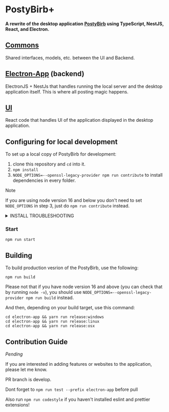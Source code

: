 # PostyBirb+
**A rewrite of the desktop application [PostyBirb](https://github.com/mvdicarlo/postybirb) using TypeScript, NestJS, React, and Electron.**

## [Commons](/commons)
Shared interfaces, models, etc. between the UI and Backend.

## [Electron-App](/electron-app) (backend)
ElectronJS + NestJs that handles running the local server and the desktop application itself.
This is where all posting magic happens.

## [UI](/ui)
React code that handles UI of the application displayed in the desktop application.

## Configuring for local development

To set up a local copy of PostyBirb for development:

1. clone this repository and `cd` into it.
2. `npm install`
3. `NODE_OPTIONS=--openssl-legacy-provider npm run contribute` to install dependencies in every folder.

> [!NOTE]  
> If you are using node version 16 and below you don't need to set `NODE_OPTIONS` in step 3, just do `npm run contribute` instead.

<details>
  <summary>INSTALL TROUBLESHOOTING</summary>

  ### Common
  If something does not work and you can't determine where error happened (since there is 3 parallel scripts) run `npm run contribute:debug`

  ### ERR_OSSL_EVP_UNSUPPORTED
  <details>
    <summary>Error</summary>

```
Error: error:0308010C:digital envelope routines::unsupported
  at new Hash (node:internal/crypto/hash:71:19)
  at Object.createHash (node:crypto:133:10)
  at module.exports (ui\node_modules\webpack\lib\util\createHash.js:135:53)
  at NormalModule._initBuildHash (ui\node_modules\webpack\lib\NormalModule.js:417:16)
  at ui\node_modules\webpack\lib\NormalModule.js:452:10
  at ui\node_modules\webpack\lib\NormalModule.js:323:13
  at ui\node_modules\loader-runner\lib\LoaderRunner.js:367:11
  at ui\node_modules\loader-runner\lib\LoaderRunner.js:233:18
  at context.callback (ui\node_modules\loader-runner\lib\LoaderRunner.js:111:13)
  at ui\node_modules\babel-loader\lib\index.js:55:103
  at process.processTicksAndRejections (node:internal/process/task_queues:95:5) {    
  opensslErrorStack: [ 'error:03000086:digital envelope routines::initialization error' ],
  library: 'digital envelope routines',
  reason: 'unsupported',
  code: 'ERR_OSSL_EVP_UNSUPPORTED'
}
```
    
  </details>

To fix this error, use `NODE_OPTIONS=--openssl-legacy-provider` before any npm command.
 
</details>

### Start

```
npm run start
```

## Building

To build production vesrion of the PostyBirb, use the following:
```
npm run build
```

Please not that if you have node version 16 and above (you can check that by running `node -v`), you should use  `NODE_OPTIONS=--openssl-legacy-provider npm run build` 
instead.

And then, depending on your build target, use this command:
```
cd electron-app && yarn run release:windows
cd electron-app && yarn run release:linux
cd electron-app && yarn run release:osx
```

## Contribution Guide
_Pending_

If you are interested in adding features or websites to the application, please let me know.

PR branch is develop.

Dont forget to `npm run test --prefix electron-app` before pull 

Also run `npm run codestyle` if you haven't installed eslint and prettier extensions!